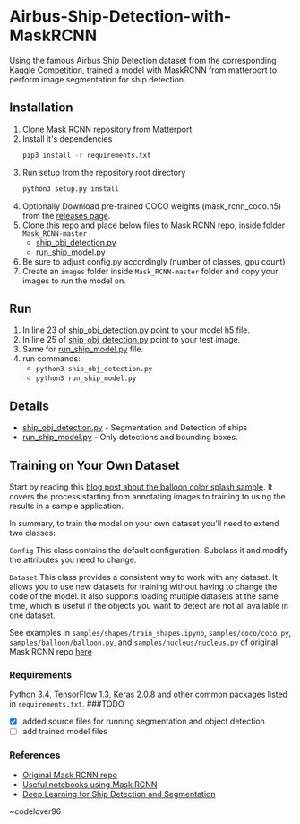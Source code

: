 # Airbus-Ship-Detection-with-MaskRCNN
Using the famous Airbus Ship Detection dataset from the corresponding Kaggle Competition,
trained a model with MaskRCNN from matterport to perform image segmentation for ship detection.

## Installation
1. Clone Mask RCNN repository from Matterport
2. Install it's dependencies
   ```bash
   pip3 install -r requirements.txt
   ```
3. Run setup from the repository root directory
    ```bash
    python3 setup.py install
    ``` 
3. Optionally Download pre-trained COCO weights (mask_rcnn_coco.h5) from the [releases page](https://github.com/matterport/Mask_RCNN/releases).
4. Clone this repo and place below files to Mask RCNN repo, inside folder `Mask_RCNN-master` 
   * [ship_obj_detection.py](Mask_RCNN-master/ship_obj_detection.py)
   * [run_ship_model.py](Mask_RCNN-master/run_ship_model.py)
5. Be sure to adjust config.py accordingly (number of classes, gpu count)
6. Create an `images` folder inside `Mask_RCNN-master` folder and copy your images to run the model on.
    
## Run
1.  In line 23 of [ship_obj_detection.py](Mask_RCNN-master/ship_obj_detection.py) point to your model h5 file.
2.  In line 25 of [ship_obj_detection.py](Mask_RCNN-master/ship_obj_detection.py) point to your test image.
3.  Same for [run_ship_model.py](Mask_RCNN-master/run_ship_model.py) file.
4.  run commands:
    * `python3 ship_obj_detection.py`
    * `python3 run_ship_model.py`
## Details
* [ship_obj_detection.py](Mask_RCNN-master/ship_obj_detection.py) - Segmentation and Detection of ships
* [run_ship_model.py](Mask_RCNN-master/run_ship_model.py) - Only detections and bounding boxes.

## Training on Your Own Dataset

Start by reading this [blog post about the balloon color splash sample](https://engineering.matterport.com/splash-of-color-instance-segmentation-with-mask-r-cnn-and-tensorflow-7c761e238b46). It covers the process starting from annotating images to training to using the results in a sample application.

In summary, to train the model on your own dataset you'll need to extend two classes:

```Config```
This class contains the default configuration. Subclass it and modify the attributes you need to change.

```Dataset```
This class provides a consistent way to work with any dataset. 
It allows you to use new datasets for training without having to change 
the code of the model. It also supports loading multiple datasets at the
same time, which is useful if the objects you want to detect are not 
all available in one dataset. 

See examples in `samples/shapes/train_shapes.ipynb`, `samples/coco/coco.py`, `samples/balloon/balloon.py`, and `samples/nucleus/nucleus.py` of
original Mask RCNN repo [here](https://github.com/matterport/Mask_RCNN)

### Requirements
Python 3.4, TensorFlow 1.3, Keras 2.0.8 and other common packages listed in `requirements.txt`.
###TODO
-[x] added source files for running segmentation and object detection
-[ ] add trained model files

### References
* [Original Mask RCNN repo](https://github.com/matterport/Mask_RCNN)
* [Useful notebooks using Mask RCNN](https://github.com/abhinavsagar/kaggle-notebooks)
* [Deep Learning for Ship Detection and Segmentation](https://towardsdatascience.com/deep-learning-for-ship-detection-and-segmentation-71d223aca649)

~codelover96
